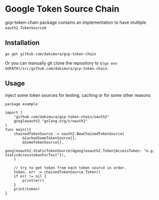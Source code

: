 # Google Token Source Chain

gcp-token-chain package contains an implementation to have multiple `oauth2.TokenSource`s

## Installation

~~~~
go get github.com/dakimura/gcp-token-chain
~~~~

Or you can manually git clone the repository to
`$(go env GOPATH)/src/github.com/dakimura/gcp-token-chain`.

## Usage

inject some token sources for testing, caching or for some other reasons

```
package example

import (
	"github.com/dakimura/gcp-token-chain/oauth2"
	googleoauth2 "golang.org/x/oauth2"
)
func main(){
	chainedTokenSource := oauth2.NewChainedTokenSource(
		&CachedSomeTokenSource{},
		&SomeTokenSource{},
		googleoauth2.StaticTokenSource(&googleoauth2.Token{AccessToken: "e.g. staticAccesstokenForTest"}),
	)

	// try to get token from each token source in order.
	token, err := chainedTokenSource.Token()
	if err != nil {
		print(err)
	}
	print(token)
}
```
